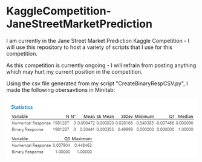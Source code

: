 # KaggleCompetition-JaneStreetMarketPrediction
I am currently in the Jane Street Market Prediction Kaggle Competition - I will use this repository to host a variety of scripts that I use for this competition.

As this competition is currently ongoing - I will refrain from posting anything which may hurt my current position in the competition.

Using the csv file generated from my script "CreateBinaryRespCSV.py", I made the following obersavtions in Minitab:

![alt text](https://github.com/theRealDavidDavis/KaggleCompetition-JaneStreetMarketPrediction/blob/main/Figures/Response%20Descriptive%20Statistics.png)
